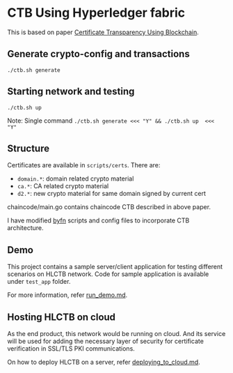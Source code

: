 # CTB Using Hyperledger fabric

This is based on paper [Certificate Transparency Using Blockchain](https://eprint.iacr.org/2018/1232).

## Generate crypto-config and transactions
```
./ctb.sh generate
```

## Starting network and testing
```
./ctb.sh up
```

Note: Single command `./ctb.sh generate <<< "Y" && ./ctb.sh up  <<< "Y"`

## Structure
Certificates are available in `scripts/certs`. There are:
- `domain.*`: domain related crypto material
- `ca.*`: CA related crypto material
- `d2.*`: new crypto material for same domain signed by current cert

chaincode/main.go contains chaincode CTB described in above paper.

I have modified [byfn](https://hyperledger-fabric.readthedocs.io/en/release-1.4/build_network.html) scripts and config files to incorporate CTB architecture.

## Demo
This project contains a sample server/client application for testing different scenarios on HLCTB network. Code for sample application is available under `test_app` folder.

For more information, refer [run_demo.md](docs/run_demo.md).

## Hosting HLCTB on cloud
As the end product, this network would be running on cloud. And its service will be used for adding the necessary layer of security for certificate verification in SSL/TLS PKI communications.

On how to deploy HLCTB on a server, refer [deploying_to_cloud.md](docs/deploying_to_cloud.md).